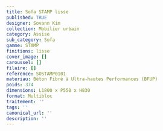 ```yaml
---
title: Sofa STAMP lisse 
published: TRUE
designer: Sovann Kim
collection: Mobilier urbain
category: Assise
sub_category: Sofa
gamme: STAMP
finitions: lisse
cover_image: []
caroussel: []
filaire: []
reference: SOSTAMP0101
materiau: Béton Fibré à Ultra-hautes Performances (BFUP)
poids: 374
dimensions: L1800 x P550 x H830 
format: Multibloc
traitement: ''
tags: ''
canonical_url: ''
description: ''
---
```

